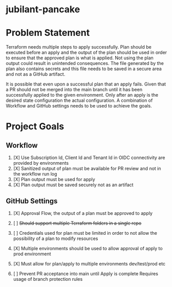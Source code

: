 # jubilant-pancake

# Problem Statement
Terraform needs multiple steps to apply successfully.  Plan should be executed before an apply and the output of the plan should be used in order to ensure that the approved plan is what is applied.  Not using the plan output could result in unintended consequences.  The file generated by the plan also contains secrets and this file needs to be saved in a secure area and not as a GitHub artifact.

It is possible that even upon a successful plan that an apply fails.  Given that a PR should not be merged into the main branch until it has been successfully applied to the given environment.  Only after an apply is the desired state configuration the actual configuration.
A combination of Workflow and GitHub settings needs to be used to achieve the goals.

# Project Goals

## Workflow
1. [X] Use Subscription Id, Client Id and Tenant Id in OIDC connectivity are provided by environments
1. [X] Sanitized output of plan must be available for PR review and not in the workflow run log
1. [X] Plan output must be used for apply
1. [X] Plan output must be saved securely not as an artifact

## GitHub Settings
1. [X] Approval Flow, the output of a plan must be approved to apply

1. [ ] ~~Should support multiple Terraform folders in a single repo~~
1. [ ] Credentials used for plan must be limited in order to not allow the possibility of a plan to modify resources
1. [X] Multiple environments should be used to allow approval of apply to prod environment
1. [X] Must allow for plan/apply to multiple environments dev/test/prod etc
1. [ ] Prevent PR acceptance into main until Apply is complete
      Requires usage of branch protection rules

